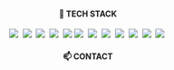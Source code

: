 <!--
**ljsoo01/ljsoo01** is a ✨ _special_ ✨ repository because its `README.md` (this file) appears on your GitHub profile.

Here are some ideas to get you started:

- 🔭 I’m currently working on ...
- 🌱 I’m currently learning ...
- 👯 I’m looking to collaborate on ...
- 🤔 I’m looking for help with ...
- 💬 Ask me about ...
- 📫 How to reach me: ...
- 😄 Pronouns: ...
- ⚡ Fun fact: ...
-->
<h4 align="center">🔨 TECH STACK</h4> 
<p align="center">
  <img src="https://img.shields.io/badge/html5-20232a.svg?style=for-the-badge&logo=html5&logoColor=E34F26"/></a>&nbsp
  <img src="https://img.shields.io/badge/css3-20232a.svg?style=for-the-badge&logo=css3&logoColor=1572B6"/></a>&nbsp
  <img src="https://img.shields.io/badge/javascript-20232a.svg?style=for-the-badge&logo=javascript&logoColor=F7DF1E"/></a>&nbsp
  <img src="https://img.shields.io/badge/typescript-20232a.svg?style=for-the-badge&logo=typescript&logoColor=3178C6"/></a>&nbsp
  <img src="https://img.shields.io/badge/react-20232a.svg?style=for-the-badge&logo=react&logoColor=61DAFB" />
  <img src="https://img.shields.io/badge/java-20232a.svg?style=for-the-badge&logo=java&logoColor=white"/></a>&nbsp
  <img src="https://img.shields.io/badge/JSP-00599C?style=flat-square&logo=C%2B%2B&logoColor=white"/></a>&nbsp
  <img src="https://img.shields.io/badge/mysql-20232a.svg?style=for-the-badge&logo=mysql&logoColor=4479A1"/></a>&nbsp
  <img src="https://img.shields.io/badge/Eclipse-00599C?style=flat-square&logo=C%2B%2B&logoColor=white"/></a>&nbsp
  <img src="https://img.shields.io/badge/Unity-00599C?style=flat-square&logo=C%2B%2B&logoColor=white"/></a>&nbsp
  <img src="https://img.shields.io/badge/Android Studio-00599C?style=flat-square&logo=C%2B%2B&logoColor=white"/></a>&nbsp
  <img src="https://img.shields.io/badge/HTML-00599C?style=flat-square&logo=C%2B%2B&logoColor=white"/></a>&nbsp
  
</p>

<h4 align="center">📫 CONTACT</h4>
